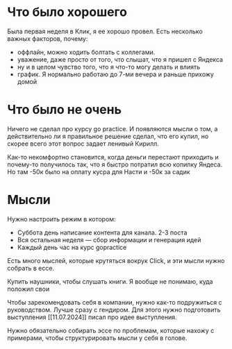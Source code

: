
# Что было хорошего
Была первая неделя в Клик, я ее хорошо провел. Есть несколько важных факторов, почему: 
- оффлайн, можно ходить болтать с коллегами. 
- уважение, даже просто от того, что слышат, что я пришел с Яндекса
- ну и в целом чувство того, что я что-то могу делать и влиять
- график. Я нормально работаю до 7-ми вечера и раньше прихожу домой


# Что было не очень
Ничего не сделал про курсу go practice. И появляются мысли о том, а действительно ли я правильное решение сделал, что его купил, но скорее всего этот вопрос задает ленивый Кирилл. 

Как-то некомфортно становится, когда деньги перестают приходить и почему-то получилось так, что я быстро потратил всю копилку Яндеса. Но там -50к было на оплату кусра для Насти и -50к за садик


# Мысли

Нужно настроить режим в котором:
- Суббота день написание контента для канала. 2-3 поста
- Вся остальная неделя — сбор информации и генерация идей
- Каждый день час на курс gopractice 

Есть много мыслей, которые крутяться вокрук Click, и эти мысли нужно собрать в ессе. 

Купить наушники, чтобы слушать книги. Я вообще не понимаю, куда положил свои

Чтобы зарекомендовать себя в компании, нужно как-то подружиться с руководством. Лучше сразу с гендиром. Для этого нужно подготовить выступления [[11.07.2024]] писал про идее выступления. 

Нужно обязательно собирать эссе по проблемам, которые нахожу с примерами, чтобы структурировать мысли у себя в голове. 